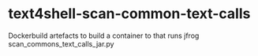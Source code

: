 # text4shell-scan-common-text-calls
Dockerbuild artefacts to build a container to that runs jfrog scan_commons_text_calls_jar.py
